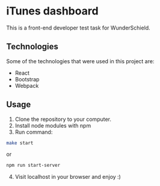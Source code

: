 # iTunes dashboard

This is a front-end developer test task for WunderSchield.

## Technologies
Some of the technologies that were used in this project are:
* React
* Bootstrap
* Webpack


## Usage

1. Clone the repository to your computer.
2. Install node modules with npm
3. Run command:

```bash
make start
```
or
```bash
npm run start-server
```
4. Visit localhost in your browser and enjoy :)
